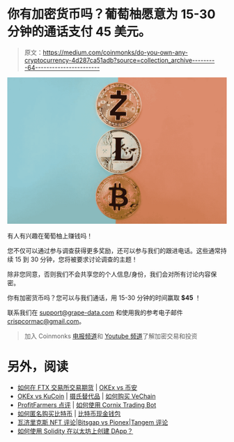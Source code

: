 # 你有加密货币吗？葡萄柚愿意为 15-30 分钟的通话支付 45 美元。

> 原文：<https://medium.com/coinmonks/do-you-own-any-cryptocurrency-4d287ca51adb?source=collection_archive---------64----------------------->

![](img/5af6980bbc5f5e7e9ebcc40d38178e06.png)

有人有兴趣在葡萄柚上赚钱吗！

您不仅可以通过参与调查获得更多奖励，还可以参与我们的跟进电话。这些通常持续 15 到 30 分钟，您将被要求讨论调查的主题！

除非您同意，否则我们不会共享您的个人信息/身份，我们会对所有讨论内容保密。

你有加密货币吗？您可以与我们通话，用 15-30 分钟的时间赢取 **$45** ！

联系我们在 support@grape-data.com 和使用我的参考电子邮件 crispcormac@gmail.com。

> 加入 Coinmonks [电报频道](https://t.me/coincodecap)和 [Youtube 频道](https://www.youtube.com/c/coinmonks/videos)了解加密交易和投资

# 另外，阅读

*   [如何在 FTX 交易所交易期货](https://coincodecap.com/ftx-futures-trading) | [OKEx vs 币安](https://coincodecap.com/okex-vs-binance)
*   [OKEx vs KuCoin](https://coincodecap.com/okex-kucoin) | [摄氏替代品](https://coincodecap.com/celsius-alternatives) | [如何购买 VeChain](https://coincodecap.com/buy-vechain)
*   [ProfitFarmers 点评](https://coincodecap.com/profitfarmers-review) | [如何使用 Cornix Trading Bot](https://coincodecap.com/cornix-trading-bot)
*   [如何匿名购买比特币](https://coincodecap.com/buy-bitcoin-anonymously) | [比特币现金钱包](https://coincodecap.com/bitcoin-cash-wallets)
*   [瓦济里克斯 NFT 评论](https://coincodecap.com/wazirx-nft-review)|[Bitsgap vs Pionex](https://coincodecap.com/bitsgap-vs-pionex)|[Tangem 评论](https://coincodecap.com/tangem-wallet-review)
*   [如何使用 Solidity 在以太坊上创建 DApp？](https://coincodecap.com/create-a-dapp-on-ethereum-using-solidity)
